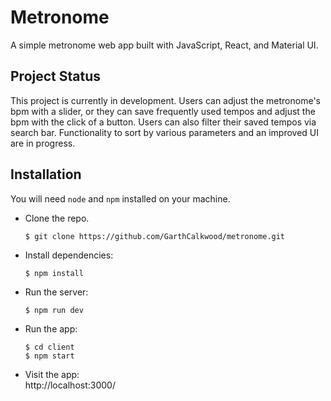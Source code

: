 # Metronome
A simple metronome web app built with JavaScript, React, and Material UI.

## Project Status
This project is currently in development. Users can adjust the metronome's bpm with a slider, or they can save frequently used tempos and adjust the bpm with the click of a button. Users can also filter their saved tempos via search bar. Functionality to sort by various parameters and an improved UI are in progress.

## Installation
You will need `node` and `npm` installed on your machine. 

* Clone the repo.
  ```bash
  $ git clone https://github.com/GarthCalkwood/metronome.git
  ```

* Install dependencies:
  ```
  $ npm install
  ```  
  
* Run the server:
  ```
  $ npm run dev
  ```  

* Run the app:
  ```
  $ cd client
  $ npm start
  ```
  
* Visit the app: <br>
  http://localhost:3000/